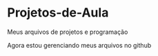 # Projetos-de-Aula
 Meus arquivos de projetos e programação

 Agora estou gerenciando meus arquivos no github
